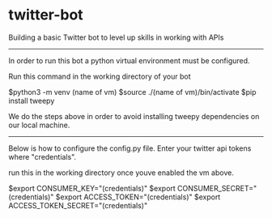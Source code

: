 # twitter-bot
Building a basic Twitter bot to level up skills in working with APIs

------------------------------------------------------------

In order to run this bot a python virtual environment must be configured.


Run this command in the working directory of your bot

$python3 -m venv (name of vm)
$source ./(name of vm)/bin/activate
$pip install tweepy


We do the steps above in order to avoid installing tweepy 
dependencies on our local machine.

------------------------------------------------------------

Below is how to configure the config.py file.
Enter your twitter api tokens where "credentials".

run this in the working directory once youve enabled the vm above.

$export CONSUMER_KEY="(credentials)"
$export CONSUMER_SECRET="(credentials)"
$export ACCESS_TOKEN="(credentials)"
$export ACCESS_TOKEN_SECRET="(credentials)"

